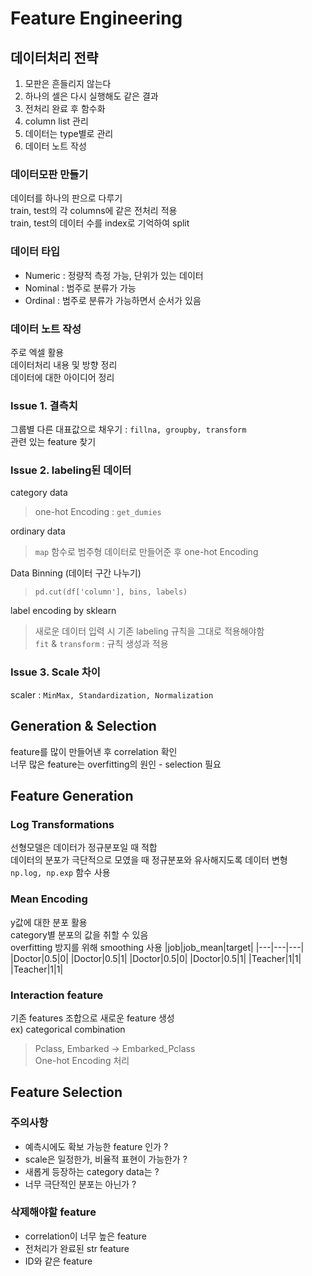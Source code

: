 # Feature Engineering

## 데이터처리 전략

1. 모판은 흔들리지 않는다
2. 하나의 셀은 다시 실행해도 같은 결과
3. 전처리 완료 후 함수화
4. column list 관리
5. 데이터는 type별로 관리
6. 데이터 노트 작성

### 데이터모판 만들기

데이터를 하나의 판으로 다루기  
train, test의 각 columns에 같은 전처리 적용  
train, test의 데이터 수를 index로 기억하여 split

### 데이터 타입

- Numeric : 정량적 측정 가능, 단위가 있는 데이터
- Nominal : 범주로 분류가 가능
- Ordinal : 범주로 분류가 가능하면서 순서가 있음

### 데이터 노트 작성

주로 엑셀 활용  
데이터처리 내용 및 방향 정리  
데이터에 대한 아이디어 정리

### Issue 1. 결측치

그룹별 다른 대표값으로 채우기 : `fillna, groupby, transform`  
관련 있는 feature 찾기

### Issue 2. labeling된 데이터

category data

> one-hot Encoding : `get_dumies`

ordinary data

> `map` 함수로 범주형 데이터로 만들어준 후 one-hot Encoding

Data Binning (데이터 구간 나누기)

> `pd.cut(df['column'], bins, labels)`

label encoding by sklearn

> 새로운 데이터 입력 시 기존 labeling 규칙을 그대로 적용해야함  
> `fit` & `transform` : 규칙 생성과 적용

### Issue 3. Scale 차이

scaler : `MinMax, Standardization, Normalization`

## Generation & Selection

feature를 많이 만들어낸 후 correlation 확인  
너무 많은 feature는 overfitting의 원인 - selection 필요

## Feature Generation

### Log Transformations

선형모델은 데이터가 정규분포일 때 적합  
데이터의 분포가 극단적으로 모였을 때 정규분포와 유사해지도록 데이터 변형  
`np.log, np.exp` 함수 사용

### Mean Encoding

y값에 대한 분포 활용  
category별 분포의 값을 취할 수 있음  
overfitting 방지를 위해 smoothing 사용
|job|job_mean|target|
|---|---|---|
|Doctor|0.5|0|
|Doctor|0.5|1|
|Doctor|0.5|0|
|Doctor|0.5|1|
|Teacher|1|1|
|Teacher|1|1|

### Interaction feature

기존 features 조합으로 새로운 feature 생성  
ex) categorical combination

> Pclass, Embarked -> Embarked_Pclass  
> One-hot Encoding 처리

## Feature Selection

### 주의사항

- 예측시에도 확보 가능한 feature 인가 ?
- scale은 일정한가, 비율적 표현이 가능한가 ?
- 새롭게 등장하는 category data는 ?
- 너무 극단적인 분포는 아닌가 ?

### 삭제해야할 feature

- correlation이 너무 높은 feature
- 전처리가 완료된 str feature
- ID와 같은 feature
